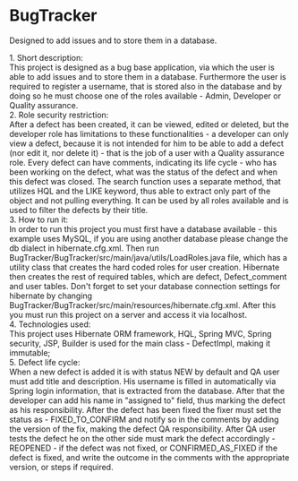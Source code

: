 # BugTracker
Designed to add issues and to store them in a database.<br/>
<p/>
	1. Short description:<br/>
	This project is designed as a bug base application, via which the user is able to add issues and to store them in a database. Furthermore the user is required to register a username, that is stored also in the database and by doing so he must choose one of the roles available - Admin, Developer or Quality assurance.<br/>
	2. Role security restriction:<br/>
	After a defect has been created, it can be viewed, edited or deleted, but the developer role has limitations to these functionalities - a developer can only view a defect, because it is not intended for him to be able to add a defect (nor edit it, nor delete it) - that is the job of a user with a Quality assurance role. Every defect can have comments, indicating its life cycle - who has been working on the defect, what was the status of the defect and when this defect was closed. The search function uses a separate method, that utilizes HQL and the LIKE keyword, thus able to extract only part of the object and not pulling everything. It can be used by all roles available and is used to filter the defects by their title.<br/>
	3. How to run it:<br/> 
	In order to run this project you must first have a database available - this example uses MySQL, if you are using another database please change the db dialect in hibernate.cfg.xml. Then run BugTracker/BugTracker/src/main/java/utils/LoadRoles.java file, which has a utility class that creates the hard coded roles for user creation. Hibernate then creates the rest of required tables, which are defect, Defect_comment and user tables. Don't forget to set your database connection settings for hibernate by changing  BugTracker/BugTracker/src/main/resources/hibernate.cfg.xml. After this you must run this project on a server and access it via localhost.<br/>
    4. Technologies used:<br/> 
    This project uses Hibernate ORM framework, HQL, Spring MVC, Spring security, JSP, Builder is used for the main class - DefectImpl, making it immutable;<br/> 
    5. Defect life cycle:<br/> 
    When a new defect is added it is with status NEW by default and QA user must add title and description. His username is filled in automatically via Spring login information, that is extracted from the database. After that the developer can add his name in "assigned to" field, thus marking the defect as his responsibility. After the defect has been fixed the fixer must set the status as - FIXED_TO_CONFIRM and notify so in the comments by adding the version of the fix, making the defect QA responsibility. After QA user tests the defect he on the other side must mark the defect accordingly - REOPENED - if the defect was not fixed, or CONFIRMED_AS_FIXED if the defect is fixed, and write the outcome in the comments with the appropriate version, or steps if required.
    
